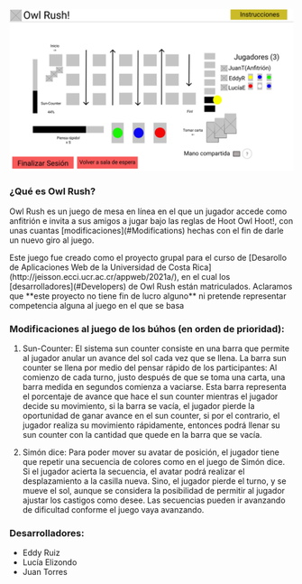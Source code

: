 ![Pantalla de tablero del juego](design/img/Tablero.svg)


### ¿Qué es Owl Rush?

<p>Owl Rush es un juego de mesa en línea en el que un jugador accede como anfitrión e invita a sus amigos a jugar bajo las reglas de Hoot Owl Hoot!, con unas cuantas [modificaciones](#Modifications) hechas con el fin de darle un nuevo giro al juego.</p>

<p>Este juego fue creado como el proyecto grupal para el curso de [Desarollo de Aplicaciones Web de la Universidad de Costa Rica](http://jeisson.ecci.ucr.ac.cr/appweb/2021a/), en el cual los [desarrolladores](#Developers) de Owl Rush están matriculados. Aclaramos que **este proyecto no tiene fin de lucro alguno** ni pretende representar competencia alguna al juego en el que se basa</p>

### Modificaciones al juego de los búhos (en orden de prioridad): <a name="Modifications"></a>

1. Sun-Counter: El sistema sun counter consiste en una barra que permite al jugador anular un avance del sol cada vez que se llena. La barra sun counter se llena por medio del pensar rápido de los participantes: Al comienzo de cada turno, justo después de que se toma una carta, una barra medida en segundos comienza a vaciarse. Esta barra representa el porcentaje de avance que hace el sun counter mientras el jugador decide su movimiento, si la barra se vacía, el jugador pierde la oportunidad de ganar avance en el sun counter, si por el contrario, el jugador realiza su movimiento rápidamente, entonces podrá llenar su sun counter con la cantidad que quede en la barra que se vacía. 

2. Simón dice: Para poder mover su avatar de posición, el jugador tiene que repetir una secuencia de colores como en el juego de Simón dice. Si el jugador acierta la secuencia, el avatar podrá realizar el desplazamiento a la casilla nueva. Sino, el jugador pierde el turno, y se mueve el sol, aunque se considera la posibilidad de permitir al jugador ajustar los castigos como desee. Las secuencias pueden ir avanzando de dificultad conforme el juego vaya avanzando. 
 
### Desarrolladores: <a name="Developers"></a>
- Eddy Ruiz
- Lucía Elizondo
- Juan Torres

